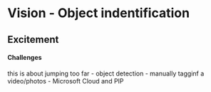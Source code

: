 # Vision - Object indentification 

## Excitement 

#### Challenges 



this is about jumping too far - object detection - manually tagginf a video/photos - Microsoft Cloud and PIP
